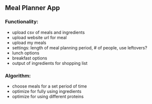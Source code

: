 ## Meal Planner App

### Functionality:
- upload csv of meals and ingredients 
- upload website url for meal
- upload my meals
- settings: length of meal planning period, # of people, use leftovers?
- lunch options
- breakfast options
- output of ingredients for shopping list 

### Algorithm:
- choose meals for a set period of time
- optimize for fully using ingredients
- optimize for using different proteins 
